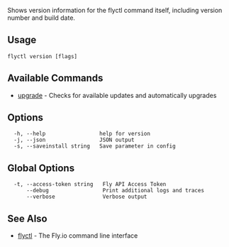 Shows version information for the flyctl command itself, including version
number and build date.

## Usage
~~~
flyctl version [flags]
~~~

## Available Commands
* [upgrade](/docs/flyctl/version-upgrade/)	 - Checks for available updates and automatically upgrades

## Options

~~~
  -h, --help                 help for version
  -j, --json                 JSON output
  -s, --saveinstall string   Save parameter in config
~~~

## Global Options

~~~
  -t, --access-token string   Fly API Access Token
      --debug                 Print additional logs and traces
      --verbose               Verbose output
~~~

## See Also

* [flyctl](/docs/flyctl/help/)	 - The Fly.io command line interface


